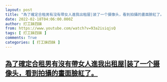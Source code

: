 ```yaml
---
layout: post
title: "為了確定合租男有沒有帶女人進我出租屋|装了一个摄像头，看到拍攝的畫面臉紅了。"
date: 2022-02-18T04:06:00.000Z
author: 打工妹四妹
from: https://www.youtube.com/watch?v=93a2isiqjsQ
tags: [ 打工妹四妹 ]
comments: True
categories: [ 打工妹四妹 ]
---
```

<!--1645157160000-->
[為了確定合租男有沒有帶女人進我出租屋|装了一个摄像头，看到拍攝的畫面臉紅了。](https://www.youtube.com/watch?v=93a2isiqjsQ)
------

<div>

</div>
